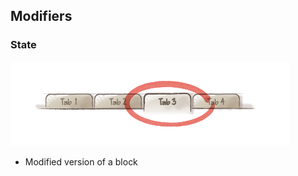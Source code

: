 ## Modifiers

### State

![State Modifier](https://raw.githubusercontent.com/bwasilewski/SassBEM/master/img/menu-current-item.png "State Modifier")

<aside class="notes">
    <ul>
        <li>Modified version of a block</li>
    </ul>
</aside>
